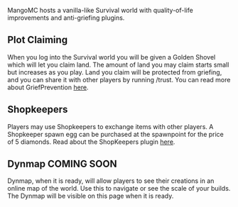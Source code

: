 MangoMC hosts a vanilla-like Survival world with quality-of-life improvements and anti-griefing plugins.

## Plot Claiming
When you log into the Survival world you will be given a Golden Shovel which will let you claim land. The amount of land you may claim starts small but increases as you play.
Land you claim will be protected from griefing, and you can share it with other players by running /trust. You can read more about GriefPrevention [here](https://docs.griefprevention.com/).

## Shopkeepers
Players may use Shopkeepers to exchange items with other players. A Shopkeeper spawn egg can be purchased at the spawnpoint for the price of 5 diamonds. Read about the ShopKeepers plugin [here](https://dev.bukkit.org/projects/shopkeepers).

## Dynmap COMING SOON
Dynmap, when it is ready, will allow players to see their creations in an online map of the world. Use this to navigate or see the scale of your builds. The Dynmap will be visible on this page when it is ready.
